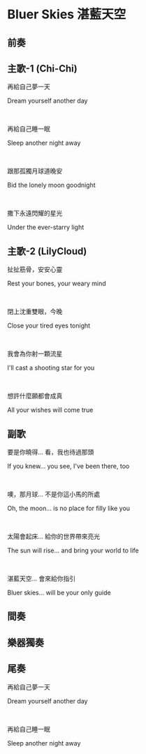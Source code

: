 # Bluer Skies 湛藍天空

## 前奏

## 主歌-1 (Chi-Chi)

再給自己夢一天

Dream yourself another day

<br>

再給自己睡一眠

Sleep another night away

<br>

跟那孤獨月球道晚安

Bid the lonely moon goodnight

<br>

撒下永遠閃耀的星光

Under the ever-starry light

## 主歌-2 (LilyCloud)

扯扯筋骨，安安心靈

Rest your bones, your weary mind

<br>

閉上沈重雙眼，今晚

Close your tired eyes tonight

<br>

我會為你射一顆流星

I'll cast a shooting star for you

<br>

想許什麼願都會成真

All your wishes will come true

## 副歌

要是你曉得... 看，我也待過那頭

If you knew... you see, I've been there, too

<br>

噢，那月球... 不是你這小馬的所處

Oh, the moon... is no place for filly like you

<br>

太陽會起床... 給你的世界帶來亮光

The sun will rise... and bring your world to life

<br>

湛藍天空... 會來給你指引

Bluer skies... will be your only guide

## 間奏

## 樂器獨奏

## 尾奏

再給自己夢一天

Dream yourself another day

<br>

再給自己睡一眠

Sleep another night away

